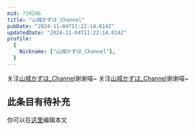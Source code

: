 ```yaml
---
mid: 739296
title: "山城かずほ_Channel"
pubDate: "2024-11-04T11:22:14.014Z"
updatedDate: "2024-11-04T11:22:14.014Z"
profile:
  {
    Nickname: ["山城かずほ_Channel"],
  }
---
```


关注[山城かずほ_Channel](https://space.bilibili.com/739296)谢谢喵~ 关注[山城かずほ_Channel](https://space.bilibili.com/739296)谢谢喵~

## 此条目有待补充
你可以在[这里](https://github.com/Yuhanawa/VTuber.ICU-Content/edit/master/v/山城かずほ_Channel/index.md)编辑本文
